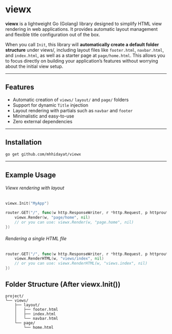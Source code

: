 # viewx

**viewx** is a lightweight Go (Golang) library designed to simplify HTML view rendering in web applications. It provides automatic layout management and flexible title configuration out of the box.

When you call `Init`, this library will **automatically create a default folder structure** under views/, including layout files like `footer.html`, `navbar.html`, and `index.html`, as well as a starter page at `page/home.html`. This allows you to focus directly on building your application’s features without worrying about the initial view setup.

---

## Features

- Automatic creation of `views/` `layout/` and `page/` folders
- Support for dynamic `Title` injection
- Layout rendering with partials such as `navbar` and `footer`
- Minimalistic and easy-to-use
- Zero external dependencies

---

## Installation

```bash
go get github.com/mhhidayat/viewx
```

---

## Example Usage

###### Viewx rendering with layout

```go
viewx.Init("MyApp")

router.GET("/", func(w http.ResponseWriter, r *http.Request, p httprouter.Params) {
    viewx.Render(w, "page/home", nil)
    // or you can use: viewx.Render(w, "page.home", nil)
})
```
###### Rendering a single HTML file

```go
router.GET("/", func(w http.ResponseWriter, r *http.Request, p httprouter.Params) {
    viewx.RenderHTML(w, "views/index", nil)
    // or you can use: viewx.RenderHTML(w, "views.index", nil)
})
```

## Folder Structure (After viewx.Init())

```arduino
project/
└── views/
    ├── layout/
    │   ├── footer.html
    │   ├── index.html
    │   └── navbar.html
    └── page/
        └── home.html
```